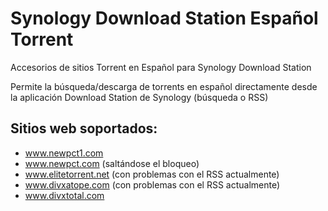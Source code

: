 # Synology Download Station Español Torrent

Accesorios de sitios Torrent en Español para Synology Download Station

Permite la búsqueda/descarga de torrents en español directamente desde la aplicación Download Station de Synology (búsqueda o RSS)

## Sitios web soportados:

- www.newpct1.com
- www.newpct.com (saltándose el bloqueo)
- www.elitetorrent.net (con problemas con el RSS actualmente)
- www.divxatope.com (con problemas con el RSS actualmente)
- www.divxtotal.com 
